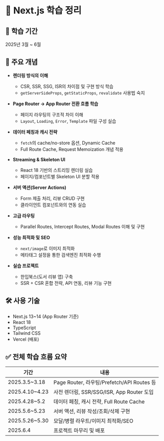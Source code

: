 # 🚀 Next.js 학습 정리

## 📅 학습 기간
2025년 3월 ~ 6월

## 🧩 주요 개념

- **렌더링 방식의 이해**  
  - CSR, SSR, SSG, ISR의 차이점 및 구현 방식 학습
  - `getServerSideProps`, `getStaticProps`, `revalidate` 사용법 숙지

- **Page Router → App Router 전환 흐름 학습**  
  - 페이지 라우팅의 구조적 차이 이해
  - `Layout`, `Loading`, `Error`, `Template` 파일 구성 실습

- **데이터 페칭과 캐시 전략**  
  - `fetch`의 cache/no-store 옵션, Dynamic Cache
  - Full Route Cache, Request Memoization 개념 적용

- **Streaming & Skeleton UI**  
  - React 18 기반의 스트리밍 렌더링 실습
  - 페이지/컴포넌트별 Skeleton UI 분할 적용

- **서버 액션(Server Actions)**  
  - Form 제출 처리, 리뷰 CRUD 구현
  - 클라이언트 컴포넌트와의 연동 실습

- **고급 라우팅**  
  - Parallel Routes, Intercept Routes, Modal Routes 이해 및 구현

- **성능 최적화 및 SEO**  
  - `next/image`로 이미지 최적화
  - 메타태그 설정을 통한 검색엔진 최적화 수행

- **실습 프로젝트**  
  - 한입북스(도서 리뷰 앱) 구축  
  - SSR + CSR 혼합 전략, API 연동, 리뷰 기능 구현

## 🛠️ 사용 기술
- Next.js 13~14 (App Router 기준)
- React 18
- TypeScript
- Tailwind CSS
- Vercel (배포)

## ✅ 전체 학습 흐름 요약

| 기간 | 내용 |
|------|------|
| 2025.3.5~3.18 | Page Router, 라우팅/Prefetch/API Routes 등 |
| 2025.4.10~4.23 | 사전 렌더링, SSR/SSG/ISR, App Router 도입 |
| 2025.4.28~5.2 | 데이터 페칭, 캐시 전략, Full Route Cache |
| 2025.5.6~5.23 | 서버 액션, 리뷰 작성/조회/삭제 구현 |
| 2025.5.26~5.30 | 모달/병렬 라우트/이미지 최적화/SEO |
| 2025.6.4 | 프로젝트 마무리 및 배포 |